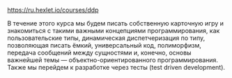 https://ru.hexlet.io/courses/ddp

В течение этого курса мы будем писать собственную карточную игру и знакомиться с такими важными концепциями программирования, как пользовательские типы, динамическая диспетчеризация по типу, позволяющая писать ёмкий, универсальный код, полиморфизм, передача сообщений между сущностями и, конечно, основы важнейшей темы — объектно-ориентированного программирования. Также мы перейдем к разработке через тесты (test driven development).
